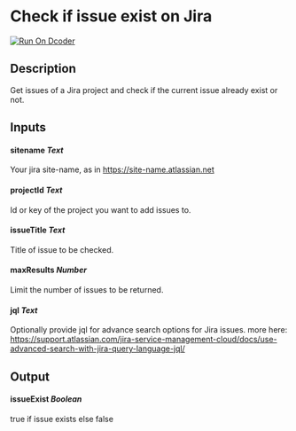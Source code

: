 # Check if issue exist on Jira
[![Run On Dcoder](https://static-content.dcoder.tech/dcoder-assets/run-on-dcoder.svg)](https://code.dcoder.tech/files/project/613875e3dbb44683ef4ae070)

## Description
Get issues of a Jira project and check if the current issue already exist or not.

## Inputs
#### **sitename**  *Text*
Your jira site-name, as in https://site-name.atlassian.net
#### **projectId**  *Text*
Id or key of the project you want to add issues to.
#### **issueTitle**  *Text*
Title of issue to be checked.
#### **maxResults**  *Number*
Limit the number of issues to be returned.
#### **jql**  *Text*
Optionally provide jql for advance search options for Jira issues. more here: https://support.atlassian.com/jira-service-management-cloud/docs/use-advanced-search-with-jira-query-language-jql/

## Output
#### **issueExist**  *Boolean*
true if issue exists else false

